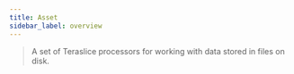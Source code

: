 ```yaml
---
title: Asset
sidebar_label: overview
---
```


> A set of Teraslice processors for working with data stored in files on disk.
